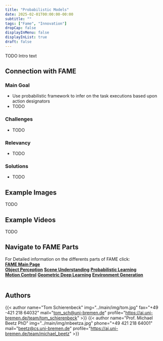 ```yaml
---
title: "Probabilistic Models"
date: 2025-02-01T00:00:00-00:00
subtitle: ""
tags: ["Fame", "Innovation"]
dropCap: false
displayInMenu: false
displayInList: true
draft: false
---
```


TODO Intro text

## Connection with FAME

### Main Goal

- Use probabilistic framework to infer on the task executions based upon action designators
- TODO


### Challenges

- TODO


### Relevancy

- TODO


### Solutions

- TODO


## Example Images

TODO


## Example Videos

TODO


## Navigate to FAME Parts

<div>
  For Detailed information on the differents parts of FAME click:<br>
  <div class="btn-group" style="width:100%">
    <a class="btn btn-primary" style="width:100%;" target="_self" href="../"><b>FAME Main Page</b></a>
  </div>
  <div class="btn-group" style="width:100%">
    <a class="btn btn-success" style="width:33.3%;" target="_self" href="../perception"><b>Object Perception</b></a>
    <a class="btn btn-success" style="width:33.3%;" target="_self" href="../scene_understanding"><b>Scene Understanding</b></a>
    <a class="btn btn-success" style="width:33.3%;" target="_self" href="../probabilistic_learning"><b>Probabilistic Learning</b></a>
  </div>
  <div class="btn-group" style="width:100%">
    <a class="btn btn-success" style="width:33.3%;" target="_self" href="../motion_control"><b>Motion Control</b></a>
    <a class="btn btn-success" style="width:33.3%;" target="_self" href="../geometric_learning"><b>Geometric Deep Learning</b></a>
    <a class="btn btn-success" style="width:33.3%;" target="_self" href="../enviroment"><b>Environment Generation</b></a>
  </div>
</div>
<br>


## Authors

{{< author name="Tom Schierenbeck" img="../main/img/tom.jpg" fax="+49 -421 218 64032" mail="tom_sch@uni-bremen.de" profile="https://ai.uni-bremen.de/team/tom_schierenbeck" >}}
{{< author name="Prof. Michael Beetz PhD" img="../main/img/mbeetza.jpg" phone="+49 421 218 64001" mail="beetz@cs.uni-bremen.de" profile="https://ai.uni-bremen.de/team/michael_beetz" >}}

